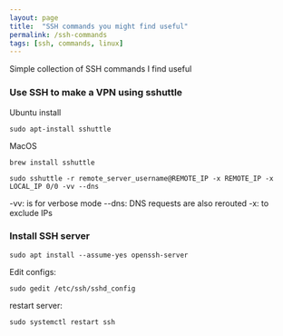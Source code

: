 ```yaml
---
layout: page
title:  "SSH commands you might find useful"
permalink: /ssh-commands
tags: [ssh, commands, linux]
---
```



Simple collection of SSH commands I find useful


### Use SSH to make a VPN using sshuttle

Ubuntu install
```
sudo apt-install sshuttle
```
MacOS
```
brew install sshuttle
```

```
sudo sshuttle -r remote_server_username@REMOTE_IP -x REMOTE_IP -x LOCAL_IP 0/0 -vv --dns
```
-vv: is for verbose mode
--dns: DNS requests are also rerouted
-x: to exclude IPs 


### Install SSH server
```
sudo apt install --assume-yes openssh-server
```
Edit configs:
```
sudo gedit /etc/ssh/sshd_config
```
restart server:
```
sudo systemctl restart ssh
```